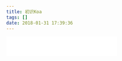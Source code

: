 ```yaml
---
title: 初识Koa
tags: []
date: 2018-01-31 17:39:36
---
```

<iframe frameborder="no" border="0" marginwidth="0" marginheight="0" width=298 height=52 src="//music.163.com/outchain/player?type=0&id=611811413&auto=1&height=32"></iframe>
